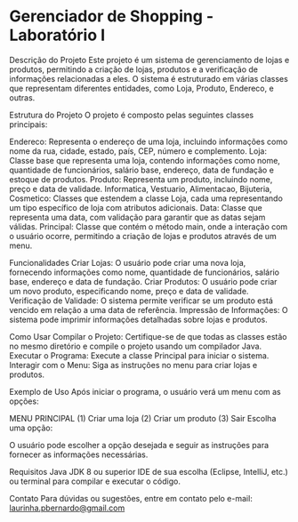 # Gerenciador de Shopping - Laboratório I

Descrição do Projeto
Este projeto é um sistema de gerenciamento de lojas e produtos, permitindo a criação de lojas, produtos e a verificação de informações relacionadas a eles. O sistema é estruturado em várias classes que representam diferentes entidades, como Loja, Produto, Endereco, e outras.

Estrutura do Projeto
O projeto é composto pelas seguintes classes principais:

Endereco: Representa o endereço de uma loja, incluindo informações como nome da rua, cidade, estado, país, CEP, número e complemento.
Loja: Classe base que representa uma loja, contendo informações como nome, quantidade de funcionários, salário base, endereço, data de fundação e estoque de produtos.
Produto: Representa um produto, incluindo nome, preço e data de validade.
Informatica, Vestuario, Alimentacao, Bijuteria, Cosmetico: Classes que estendem a classe Loja, cada uma representando um tipo específico de loja com atributos adicionais.
Data: Classe que representa uma data, com validação para garantir que as datas sejam válidas.
Principal: Classe que contém o método main, onde a interação com o usuário ocorre, permitindo a criação de lojas e produtos através de um menu.

Funcionalidades
Criar Lojas: O usuário pode criar uma nova loja, fornecendo informações como nome, quantidade de funcionários, salário base, endereço e data de fundação.
Criar Produtos: O usuário pode criar um novo produto, especificando nome, preço e data de validade.
Verificação de Validade: O sistema permite verificar se um produto está vencido em relação a uma data de referência.
Impressão de Informações: O sistema pode imprimir informações detalhadas sobre lojas e produtos.

Como Usar
Compilar o Projeto: Certifique-se de que todas as classes estão no mesmo diretório e compile o projeto usando um compilador Java.
Executar o Programa: Execute a classe Principal para iniciar o sistema.
Interagir com o Menu: Siga as instruções no menu para criar lojas e produtos.

Exemplo de Uso
Após iniciar o programa, o usuário verá um menu com as opções:

MENU PRINCIPAL
(1) Criar uma loja
(2) Criar um produto
(3) Sair
Escolha uma opção:

O usuário pode escolher a opção desejada e seguir as instruções para fornecer as informações necessárias.

Requisitos
Java JDK 8 ou superior
IDE de sua escolha (Eclipse, IntelliJ, etc.) ou terminal para compilar e executar o código.

Contato
Para dúvidas ou sugestões, entre em contato pelo e-mail: laurinha.pbernardo@gmail.com


